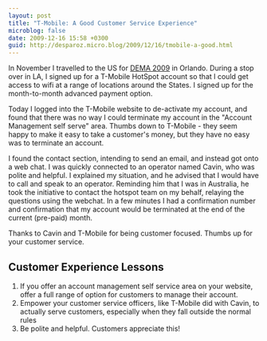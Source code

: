 ```yaml
---
layout: post
title: "T-Mobile: A Good Customer Service Experience"
microblog: false
date: 2009-12-16 15:58 +0300
guid: http://desparoz.micro.blog/2009/12/16/tmobile-a-good.html
---
```

<p>In November I travelled to the US for <a href="http://www.demashow.com">DEMA 2009</a> in Orlando. During a stop over in LA, I signed up for a T-Mobile HotSpot account so that I could get access to wifi at a range of locations around the States. I signed up for the month-to-month advanced payment option.</p>
<p>Today I logged into the T-Mobile website to de-activate my account, and found that there was no way I could terminate my account in the "Account Management self serve" area. Thumbs down to T-Mobile - they seem happy to make it easy to take a customer's money, but they have no easy was to terminate an account.</p>
<p>I found the contact section, intending to send an email, and instead got onto a web chat. I was quickly connected to an operator named Cavin, who was polite and helpful. I explained my situation, and he advised that I would have to call and speak to an operator. Reminding him that I was in Australia, he took the initiative to contact the hotspot team on my behalf, relaying the questions using the webchat. In a few minutes I had a confirmation number and confirmation that my account would be terminated at the end of the current (pre-paid) month.</p>
<p>Thanks to Cavin and T-Mobile for being customer focused. Thumbs up for your customer service.</p>
<h2>Customer Experience Lessons</h2>
<ol>
<li>If you offer an account management self service area on your website, offer a full range of option for customers to manage their account.</li>
<li>Empower your customer service officers, like T-Mobile did with Cavin, to actually serve customers, especially when they fall outside the normal rules</li>
<li>Be polite and helpful. Customers appreciate this!</li>
</ol>
